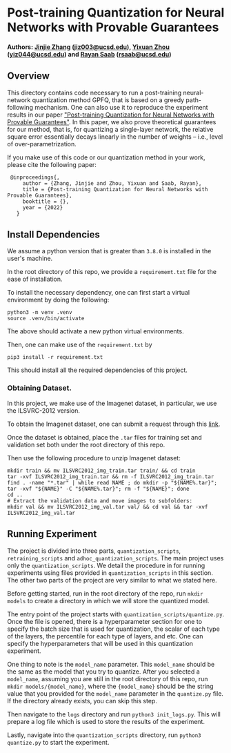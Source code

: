 # Post-training Quantization for Neural Networks with Provable Guarantees

#### Authors: [Jinjie Zhang](https://scholar.google.com/citations?user=YCR4koUAAAAJ&hl=en) (jiz003@ucsd.edu), [Yixuan Zhou](https://github.com/YixuanSeanZhou) (yiz044@ucsd.edu) and [Rayan Saab](https://mathweb.ucsd.edu/~rsaab/) (rsaab@ucsd.edu)

## Overview 
This directory contains code necessary to run a post-training neural-network quantization method GPFQ, that
is based on a greedy path-following mechanism. One can also use it to reproduce the experiment results in our paper ["Post-training Quantization for Neural Networks with Provable Guarantees"](). In this paper, we also prove theoretical guarantees for our method, that is, for quantizing a single-layer network, the relative square error essentially decays linearly in the number of weights – i.e., level of over-parametrization. 

If you make use of this code or our quantization method in your work, please cite the following paper:

     @inproceedings{,
	     author = {Zhang, Jinjie and Zhou, Yixuan and Saab, Rayan},
	     title = {Post-training Quantization for Neural Networks with Provable Guarantees},
	     booktitle = {},
	     year = {2022}
	   }


## Install Dependencies
We assume a python version that is greater than `3.8.0` is installed in the user's 
machine.

In the root directory of this repo, we provide a `requirememt.txt` file for the
ease of installation.

To install the necessary dependency, one can first start a virtual environment
by doing the following: 
```
python3 -m venv .venv
source .venv/bin/activate
```
The above should activate a new python virtual environments.

Then, one can make use of the `requirement.txt` by 
```
pip3 install -r requirement.txt
```
This should install all the required dependencies of this project. 

### Obtaining Dataset.

In this project, we make use of the Imagenet dataset, 
in particular, we use the ILSVRC-2012 version. 

To obtain the Imagenet dataset, one can submit a request through this [link](https://image-net.org/request).

Once the dataset is obtained, place the `.tar` files for training set and validation set both under the root directory of this repo. 

Then use the following procedure to unzip Imagenet dataset:
```
mkdir train && mv ILSVRC2012_img_train.tar train/ && cd train
tar -xvf ILSVRC2012_img_train.tar && rm -f ILSVRC2012_img_train.tar
find . -name "*.tar" | while read NAME ; do mkdir -p "${NAME%.tar}"; tar -xvf "${NAME}" -C "${NAME%.tar}"; rm -f "${NAME}"; done
cd ..
# Extract the validation data and move images to subfolders:
mkdir val && mv ILSVRC2012_img_val.tar val/ && cd val && tar -xvf ILSVRC2012_img_val.tar
``` 

## Running Experiment

The project is divided into three parts, `quantization_scripts`, `retraining_scripts` and `adhoc_quantization_scripts`. The main project uses only the `quantization_scripts`.  We detail the procedure in for running experiments using files provided in `quantization_scripts` in this section. The other two parts of the project are very similar to what we stated here.  

Before getting started, run in the root directory of the repo, run `mkdir models`
to create a directory in which we will store the quantized model. 

The entry point of the project starts with `quantization_scripts/quantize.py`. 
Once the file is opened, there is a hyperparameter section for one to specify the 
batch size that is used for quantization, the scalar of each type of the layers,
the percentile for each type of layers, and etc. One can specify the hyperparameters that will be used in this quantization experiment. 

One thing to note is the  `model_name` parameter. This `model_name` should be the same as the model that you try to quantize. After you selected a `model_name`, assuming you are still in the root directory of this repo, run `mkdir models/{model_name}`, where the `{model_name}` should be the string value that you provided for the `model_name` parameter in the `quantize.py` file. If the directory already exists, you can skip this step. 

Then navigate to the `logs` directory and run `python3 init_logs.py`. This will prepare a log file which is used to store the results of the experiment.

Lastly, navigate into the `quantization_scripts` directory, run `python3 quantize.py` to start the experiment.
